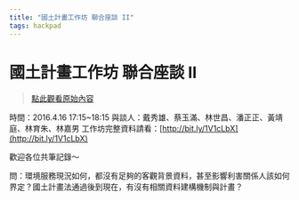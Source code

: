 ```yaml
---
title: "國土計畫工作坊 聯合座談 II"
tags: hackpad
---
```


# 國土計畫工作坊 聯合座談 II

> [點此觀看原始內容](https://g0v.hackpad.tw/5aBCDZcsXnF)


時間：2016.4.16 17:15~18:15
與談人：戴秀雄、蔡玉滿、林世昌、潘正正、黃靖庭、林育朱、林嘉男
工作坊完整資料請看：[http://bit.ly/1V1cLbX](http://bit.ly/1V1cLbX)

歡迎各位共筆記錄～

問：環境服務現況如何，都沒有足夠的客觀背景資料，甚至影響利害關係人該如何界定？國土計畫法通過後到現在，有沒有相關資料建構機制與計畫？




